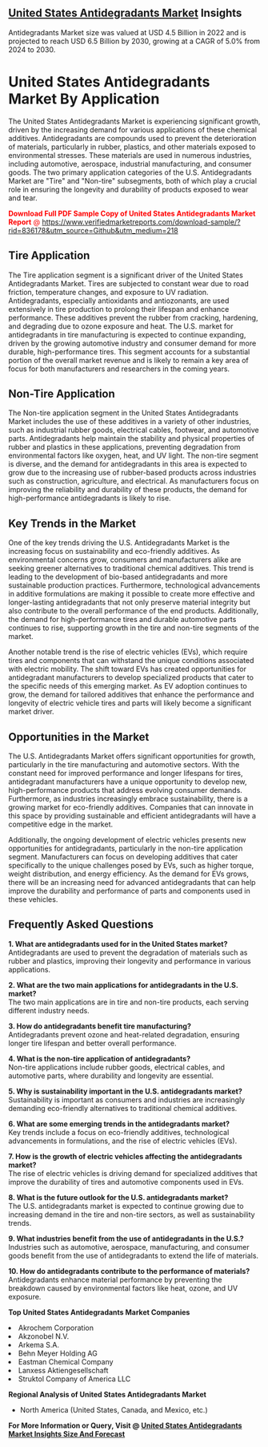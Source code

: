 <h2><a href="https://www.verifiedmarketreports.com/download-sample/?rid=836178&amp;utm_source=Github&amp;utm_medium=218" target="_blank">United States Antidegradants Market</a> Insights</h2><p>Antidegradants Market size was valued at USD 4.5 Billion in 2022 and is projected to reach USD 6.5 Billion by 2030, growing at a CAGR of 5.0% from 2024 to 2030.</p><p><h1>United States Antidegradants Market By Application</h1> <p>The United States Antidegradants Market is experiencing significant growth, driven by the increasing demand for various applications of these chemical additives. Antidegradants are compounds used to prevent the deterioration of materials, particularly in rubber, plastics, and other materials exposed to environmental stresses. These materials are used in numerous industries, including automotive, aerospace, industrial manufacturing, and consumer goods. The two primary application categories of the U.S. Antidegradants Market are "Tire" and "Non-tire" subsegments, both of which play a crucial role in ensuring the longevity and durability of products exposed to wear and tear.</p> <p><p><span class=""><span style="color: #ff0000;"><strong>Download Full PDF Sample Copy of United States Antidegradants Market Report</strong> @ </span><a href="https://www.verifiedmarketreports.com/download-sample/?rid=836178&amp;utm_source=Github&amp;utm_medium=218" target="_blank">https://www.verifiedmarketreports.com/download-sample/?rid=836178&amp;utm_source=Github&amp;utm_medium=218</a></span></p></p> <h2>Tire Application</h2> <p>The Tire application segment is a significant driver of the United States Antidegradants Market. Tires are subjected to constant wear due to road friction, temperature changes, and exposure to UV radiation. Antidegradants, especially antioxidants and antiozonants, are used extensively in tire production to prolong their lifespan and enhance performance. These additives prevent the rubber from cracking, hardening, and degrading due to ozone exposure and heat. The U.S. market for antidegradants in tire manufacturing is expected to continue expanding, driven by the growing automotive industry and consumer demand for more durable, high-performance tires. This segment accounts for a substantial portion of the overall market revenue and is likely to remain a key area of focus for both manufacturers and researchers in the coming years.</p> <h2>Non-Tire Application</h2> <p>The Non-tire application segment in the United States Antidegradants Market includes the use of these additives in a variety of other industries, such as industrial rubber goods, electrical cables, footwear, and automotive parts. Antidegradants help maintain the stability and physical properties of rubber and plastics in these applications, preventing degradation from environmental factors like oxygen, heat, and UV light. The non-tire segment is diverse, and the demand for antidegradants in this area is expected to grow due to the increasing use of rubber-based products across industries such as construction, agriculture, and electrical. As manufacturers focus on improving the reliability and durability of these products, the demand for high-performance antidegradants is likely to rise.</p> <h2>Key Trends in the Market</h2> <p>One of the key trends driving the U.S. Antidegradants Market is the increasing focus on sustainability and eco-friendly additives. As environmental concerns grow, consumers and manufacturers alike are seeking greener alternatives to traditional chemical additives. This trend is leading to the development of bio-based antidegradants and more sustainable production practices. Furthermore, technological advancements in additive formulations are making it possible to create more effective and longer-lasting antidegradants that not only preserve material integrity but also contribute to the overall performance of the end products. Additionally, the demand for high-performance tires and durable automotive parts continues to rise, supporting growth in the tire and non-tire segments of the market.</p> <p>Another notable trend is the rise of electric vehicles (EVs), which require tires and components that can withstand the unique conditions associated with electric mobility. The shift toward EVs has created opportunities for antidegradant manufacturers to develop specialized products that cater to the specific needs of this emerging market. As EV adoption continues to grow, the demand for tailored additives that enhance the performance and longevity of electric vehicle tires and parts will likely become a significant market driver.</p> <h2>Opportunities in the Market</h2> <p>The U.S. Antidegradants Market offers significant opportunities for growth, particularly in the tire manufacturing and automotive sectors. With the constant need for improved performance and longer lifespans for tires, antidegradant manufacturers have a unique opportunity to develop new, high-performance products that address evolving consumer demands. Furthermore, as industries increasingly embrace sustainability, there is a growing market for eco-friendly additives. Companies that can innovate in this space by providing sustainable and efficient antidegradants will have a competitive edge in the market.</p> <p>Additionally, the ongoing development of electric vehicles presents new opportunities for antidegradants, particularly in the non-tire application segment. Manufacturers can focus on developing additives that cater specifically to the unique challenges posed by EVs, such as higher torque, weight distribution, and energy efficiency. As the demand for EVs grows, there will be an increasing need for advanced antidegradants that can help improve the durability and performance of parts and components used in these vehicles.</p> <h2>Frequently Asked Questions</h2> <p><strong>1. What are antidegradants used for in the United States market?</strong><br>Antidegradants are used to prevent the degradation of materials such as rubber and plastics, improving their longevity and performance in various applications.</p> <p><strong>2. What are the two main applications for antidegradants in the U.S. market?</strong><br>The two main applications are in tire and non-tire products, each serving different industry needs.</p> <p><strong>3. How do antidegradants benefit tire manufacturing?</strong><br>Antidegradants prevent ozone and heat-related degradation, ensuring longer tire lifespan and better overall performance.</p> <p><strong>4. What is the non-tire application of antidegradants?</strong><br>Non-tire applications include rubber goods, electrical cables, and automotive parts, where durability and longevity are essential.</p> <p><strong>5. Why is sustainability important in the U.S. antidegradants market?</strong><br>Sustainability is important as consumers and industries are increasingly demanding eco-friendly alternatives to traditional chemical additives.</p> <p><strong>6. What are some emerging trends in the antidegradants market?</strong><br>Key trends include a focus on eco-friendly additives, technological advancements in formulations, and the rise of electric vehicles (EVs).</p> <p><strong>7. How is the growth of electric vehicles affecting the antidegradants market?</strong><br>The rise of electric vehicles is driving demand for specialized additives that improve the durability of tires and automotive components used in EVs.</p> <p><strong>8. What is the future outlook for the U.S. antidegradants market?</strong><br>The U.S. antidegradants market is expected to continue growing due to increasing demand in the tire and non-tire sectors, as well as sustainability trends.</p> <p><strong>9. What industries benefit from the use of antidegradants in the U.S.?</strong><br>Industries such as automotive, aerospace, manufacturing, and consumer goods benefit from the use of antidegradants to extend the life of materials.</p> <p><strong>10. How do antidegradants contribute to the performance of materials?</strong><br>Antidegradants enhance material performance by preventing the breakdown caused by environmental factors like heat, ozone, and UV exposure.</p> </p><p><strong>Top United States Antidegradants Market Companies</strong></p><div data-test-id=""><p><li>Akrochem Corporation</li><li> Akzonobel N.V.</li><li> Arkema S.A.</li><li> Behn Meyer Holding AG</li><li> Eastman Chemical Company</li><li> Lanxess Aktiengesellschaft</li><li> Struktol Company of America LLC</li></p><div><strong>Regional Analysis of&nbsp;United States Antidegradants Market</strong></div><ul><li dir="ltr"><p dir="ltr">North America&nbsp;(United States, Canada, and Mexico, etc.)</p></li></ul><p><strong>For More Information or Query, Visit @&nbsp;</strong><strong><a href="https://www.verifiedmarketreports.com/product/antidegradants-market/?utm_source=Github&amp;utm_medium=218" target="_blank">United States Antidegradants Market Insights Size And Forecast</a></strong></p></div>
